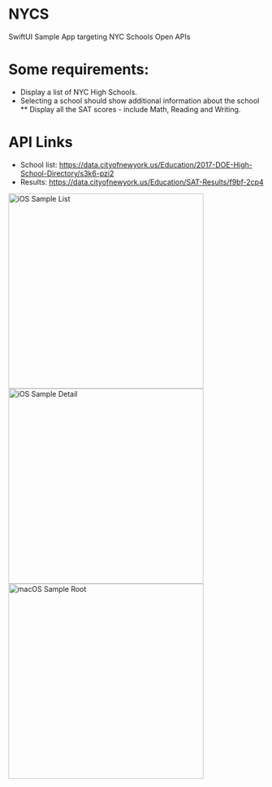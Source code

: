 # NYCS
SwiftUI Sample App targeting NYC Schools Open APIs

# Some requirements:

* Display a list of NYC High Schools.
* Selecting a school should show additional information about the school
** Display all the SAT scores - include Math, Reading and Writing.

# API Links

* School list:  https://data.cityofnewyork.us/Education/2017-DOE-High-School-Directory/s3k6-pzi2
* Results: https://data.cityofnewyork.us/Education/SAT-Results/f9bf-2cp4


<img src="./repo/iOS-1" alt="iOS Sample List" width = 384 >
<img src="./repo/iOS-2" alt="iOS Sample Detail" width = 384 >
<img src="./repo/macOS" alt="macOS Sample Root" width = 384 >